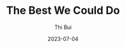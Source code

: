 ---
title: "The Best We Could Do"
layout: book-review
author: "Thi Bui"
ISBN10: 1613129300
ISBN13: 9781613129302
cover: https://books.google.com/books/content?id=3OpEDQAAQBAJ&printsec=frontcover&img=1&zoom=1&edge=curl&source=gbs_api
publisher: "Abrams"
publish-date: 2017-03-07
canon: true
date: 2023-07-04
---
